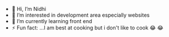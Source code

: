 - 👋 Hi, I’m Nidhi
- 👀 I’m interested in development area especially websites
- 🌱 I’m currently learning front end
- ⚡ Fun fact: ...I am best at cooking but i don't like to cook 😂 😂 

